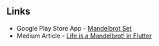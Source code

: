 ## Links

- Google Play Store App - [Mandelbrot Set](https://play.google.com/store/apps/details?id=com.aasaanapps.mandelbrot)
- Medium Article - [Life is a Mandelbrot! in Flutter](https://medium.com/flutter-community/life-is-a-mandelbrot-in-flutter-59dbee6a00be)

